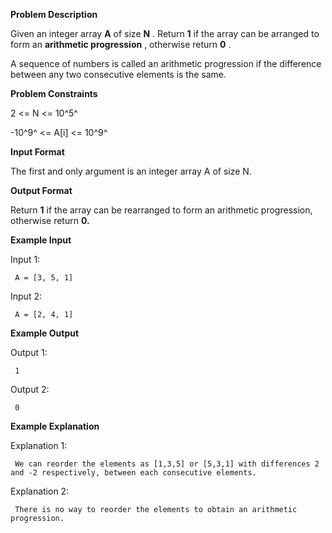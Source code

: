 **Problem Description**

Given an integer array **A** of size **N** . Return **1** if the array can be arranged to form an **arithmetic progression** , otherwise return **0** .

A sequence of numbers is called an arithmetic progression if the difference between any two consecutive elements is the same.

**Problem Constraints**

2 <= N <= 10^5^

-10^9^ <= A[i] <= 10^9^

**Input Format**

The first and only argument is an integer array A of size N.

**Output Format**

Return **1** if the array can be rearranged to form an arithmetic progression, otherwise return **0.**

**Example Input**

Input 1:

```
 A = [3, 5, 1]
```

Input 2:

```
 A = [2, 4, 1]
```

**Example Output**

Output 1:

```
 1
```

Output 2:

```
 0
```

**Example Explanation**

Explanation 1:

```
 We can reorder the elements as [1,3,5] or [5,3,1] with differences 2 and -2 respectively, between each consecutive elements.
```

Explanation 2:

```
 There is no way to reorder the elements to obtain an arithmetic progression.
```
